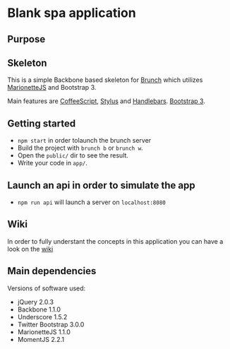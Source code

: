 # Blank spa application
## Purpose

## Skeleton
This is a simple Backbone based skeleton for [Brunch](http://brunch.io/) which utilizes [MarionetteJS](http://marionettejs.com/) and Bootstrap 3.

Main features are [CoffeeScript](http://coffeescript.org/),
[Stylus](http://learnboost.github.com/stylus/) and
[Handlebars](http://handlebarsjs.com/).
[Bootstrap 3](http://getbootstrap.com/).

## Getting started
* `npm start` in order tolaunch the brunch server
* Build the project with `brunch b` or `brunch w`.
* Open the `public/` dir to see the result.
* Write your code in `app/`.

## Launch an api in order to simulate the app
* `npm run api` will launch a server on `localhost:8080`

## Wiki
In order to fully understant the concepts in this application you can have a look on the [wiki](https://github.com/dtklee/front-end-spa/wiki)

## Main dependencies
Versions of software used:

* jQuery 2.0.3
* Backbone 1.1.0
* Underscore 1.5.2
* Twitter Bootstrap 3.0.0
* MarionetteJS 1.1.0
* MomentJS 2.2.1
